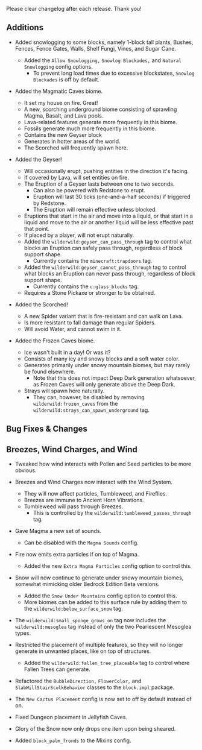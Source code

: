 Please clear changelog after each release.
Thank you!

Additions
-----------------
- Added snowlogging to some blocks, namely 1-block tall plants, Bushes, Fences, Fence Gates, Walls, Shelf Fungi, Vines, and Sugar Cane.
  - Added the `Allow Snowlogging,` `Snowlog Blockades,` and `Natural Snowlogging` config options.
    - To prevent long load times due to excessive blockstates, `Snowlog Blockades` is off by default.

- Added the Magmatic Caves biome.
  - It set my house on fire. Great!
  - A new, scorching underground biome consisting of sprawling Magma, Basalt, and Lava pools.
  - Lava-related features generate more frequently in this biome.
  - Fossils generate much more frequently in this biome.
  - Contains the new Geyser block
  - Generates in hotter areas of the world.
  - The Scorched will frequently spawn here.

- Added the Geyser!
  - Will occasionally erupt, pushing entities in the direction it's facing.
   - If covered by Lava, will set entities on fire.
   - The Eruption of a Geyser lasts between one to two seconds.
     - Can also be powered with Redstone to erupt.
     - Eruption will last 30 ticks (one-and-a-half seconds) if triggered by Redstone.
     - The Eruption will remain effective unless blocked.
   - Eruptions that start in the air and move into a liquid, or that start in a liquid and move to the air or another liquid will be less effective past that point.
   - If placed by a player, will not erupt naturally.
   - Added the `wilderwild:geyser_can_pass_through` tag to control what blocks an Eruption can safely pass through, regardless of block support shape.
     - Currently contains the `minecraft:trapdoors` tag.
   - Added the `wilderwild:geyser_cannot_pass_through` tag to control what blocks an Eruption can never pass through, regardless of block support shape.
     - Currently contains the `c:glass_blocks` tag.
  - Requires a Stone Pickaxe or stronger to be obtained.

- Added the Scorched!
  - A new Spider variant that is fire-resistant and can walk on Lava.
  - Is more resistant to fall damage than regular Spiders.
  - Will avoid Water, and cannot swim in it.

- Added the Frozen Caves biome.
  - Ice wasn't built in a day! Or was it?
  - Consists of many icy and snowy blocks and a soft water color.
  - Generates primarily under snowy mountain biomes, but may rarely be found elsewhere.
    - Note that this does not impact Deep Dark generation whatsoever, as Frozen Caves will only generate above the Deep Dark.
  - Strays will spawn here naturally.
    - They can, however, be disabled by removing `wilderwild:frozen_caves` from the `wilderwild:strays_can_spawn_underground` tag.

Bug Fixes & Changes
---

## Breezes, Wind Charges, and Wind
- Tweaked how wind interacts with Pollen and Seed particles to be more obvious.
- Breezes and Wind Charges now interact with the Wind System.
  - They will now affect particles, Tumbleweed, and Fireflies.
  - Breezes are immune to Ancient Horn Vibrations.
  - Tumbleweed will pass through Breezes.
    - This is controlled by the `wilderwild:tumbleweed_passes_through` tag.

- Gave Magma a new set of sounds.
  - Can be disabled with the `Magma Sounds` config.
- Fire now emits extra particles if on top of Magma.
  - Added the new `Extra Magma Particles` config option to control this.
- Snow will now continue to generate under snowy mountain biomes, somewhat mimicking older Bedrock Edition Beta versions.
  - Added the `Snow Under Mountains` config option to control this.
  - More biomes can be added to this surface rule by adding them to the `wilderwild:below_surface_snow` tag.
- The `wilderwild:small_sponge_grows_on` tag now includes the `wilderwild:mesoglea` tag instead of only the two Pearlescent Mesoglea types.
- Restricted the placement of multiple features, so they will no longer generate in unwanted places, like on top of structures.
  - Added the `wilderwild:fallen_tree_placeable` tag to control where Fallen Trees can generate.
- Refactored the `BubbleDirection,` `FlowerColor,` and `SlabWillStairSculkBehavior` classes to the `block.impl` package.
- The `New Cactus Placement` config is now set to off by default instead of on.
- Fixed Dungeon placement in Jellyfish Caves.
- Glory of the Snow now only drops one item upon being sheared.
- Added `block_palm_fronds` to the Mixins config.
